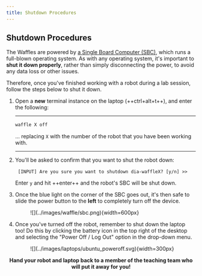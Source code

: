 ```yaml
---  
title: Shutdown Procedures 
---
```


## Shutdown Procedures

The Waffles are powered by [a Single Board Computer (SBC)](../about.md#robots), which runs a full-blown operating system. As with any operating system, it's important to **shut it down properly**, rather than simply disconnecting the power, to avoid any data loss or other issues. 

Therefore, once you've finished working with a robot during a lab session, follow the steps below to shut it down.

1. Open a **new** terminal instance on the laptop (++ctrl+alt+t++), and enter the following:

    ***
    ```bash
    waffle X off
    ```
    ... replacing `X` with the number of the robot that you have been working with.
    ***

1. You'll be asked to confirm that you want to shut the robot down: 

        [INPUT] Are you sure you want to shutdown dia-waffleX? [y/n] >> 
    
    Enter `y` and hit ++enter++ and the robot's SBC will be shut down. 

1. Once the blue light on the corner of the SBC goes out, it's then safe to slide the power button to the **left** to completely turn off the device. 

    <figure markdown>
      ![](../images/waffle/sbc.png){width=600px}
    </figure>

1. Once you've turned off the robot, remember to shut down the laptop too! Do this by clicking the battery icon in the top right of the desktop and selecting the "Power Off / Log Out" option in the drop-down menu.

    <figure markdown>
      ![](../images/laptops/ubuntu_poweroff.svg){width=300px}
    </figure>

<center>
  <strong>
    Hand your robot and laptop back to a member of the teaching team who will put it away for you!
  </strong>
</center>